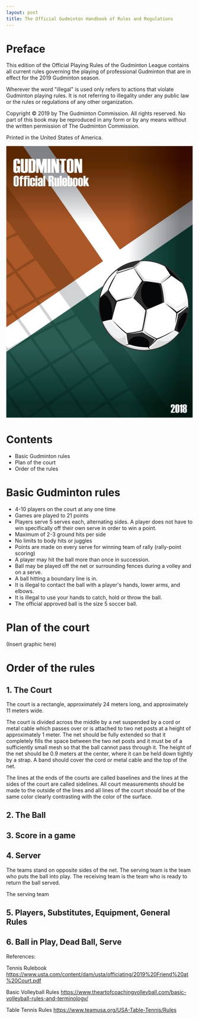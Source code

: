```yaml
---
layout: post
title: The Official Gudminton Handbook of Rules and Regulations
---
```


# Preface
This edition of the Official Playing Rules of the Gudminton League contains all current rules governing the playing of professional Gudminton that are in effect for the 2019 Gudminton season. 

Wherever the word "illegal" is used only refers to actions that violate Gudminton playing rules. It is not referring to illegality under any public law or the rules or regulations of any other organization.

Copyright © 2019 by The Gudminton Commission. All rights reserved. No part of this book may be reproduced in any form or by any means without the written permission of The Gudminton Commission.

Printed in the United States of America.

![Gudminton Rule Book](/images/gudminton_rulebook.JPG "Gudminton Rule Book")

# Contents
- Basic Gudminton rules
- Plan of the court
- Order of the rules

# Basic Gudminton rules

- 4-10 players on the court at any one time
- Games are played to 21 points
- Players serve 5 serves each, alternating sides. A player does not have to win specifically off their own serve in order to win a point.
- Maximum of 2-3 ground hits per side
- No limits to body hits or juggles
- Points are made on every serve for winning team of rally (rally-point scoring)
- A player may hit the ball more than once in succession.
- Ball may be played off the net or surrounding fences during a volley and on a serve.
- A ball hitting a boundary line is in.
- It is illegal to contact the ball with a player's hands, lower arms, and elbows.
- It is illegal to use your hands to catch, hold or throw the ball.
- The official approved ball is the size 5 soccer ball.


# Plan of the court

(Insert graphic here)

# Order of the rules

## 1. The Court

The court is a rectangle, approximately 24 meters long, and approximately 11 meters wide.  

The court is divided across the middle by a net suspended by a cord or metal cable which passes over or is attached to two net posts at a height of approximately 1 meter. The net should be fully extended so that it completely fills the space between the two net posts and it must be of a sufficiently small mesh so that the ball cannot pass through it. The height of the net should be 0.9 meters at the center, where it can be held down tightly by a strap. A band should cover the cord or metal cable and the top of the net. 

The lines at the ends of the courts are called baselines and the lines at the sides of the court are called sidelines. All court measurements should be made to the outside of the lines and all lines of the court should be of the same color clearly contrasting with the color of the surface.

## 2. The Ball

## 3. Score in a game

## 4. Server

The teams stand on opposite sides of the net. The serving team is the team who puts the ball into play. The receiving team is the team who is ready to return the ball served.

The serving team 

## 5. Players, Substitutes, Equipment, General Rules

## 6. Ball in Play, Dead Ball, Serve

References:

Tennis Rulebook
https://www.usta.com/content/dam/usta/officiating/2019%20Friend%20at%20Court.pdf

Basic Volleyball Rules
https://www.theartofcoachingvolleyball.com/basic-volleyball-rules-and-terminology/

Table Tennis Rules
https://www.teamusa.org/USA-Table-Tennis/Rules